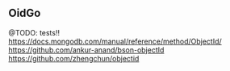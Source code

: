 ## OidGo

@TODO: tests!!
https://docs.mongodb.com/manual/reference/method/ObjectId/
https://github.com/ankur-anand/bson-objectId
https://github.com/zhengchun/objectid
